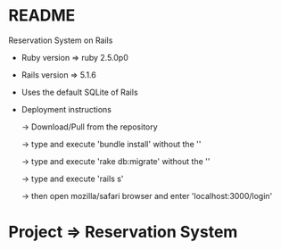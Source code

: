 # README

Reservation System on Rails

* Ruby version => ruby 2.5.0p0

* Rails version => 5.1.6

* Uses the default SQLite of Rails

* Deployment instructions

	-> Download/Pull from the repository
	
	-> type and execute 'bundle install' without the ''
	
	-> type and execute 'rake db:migrate' without the ''
	
	-> type and execute 'rails s'
	
	-> then open mozilla/safari browser and enter 'localhost:3000/login'

# Project => Reservation System
